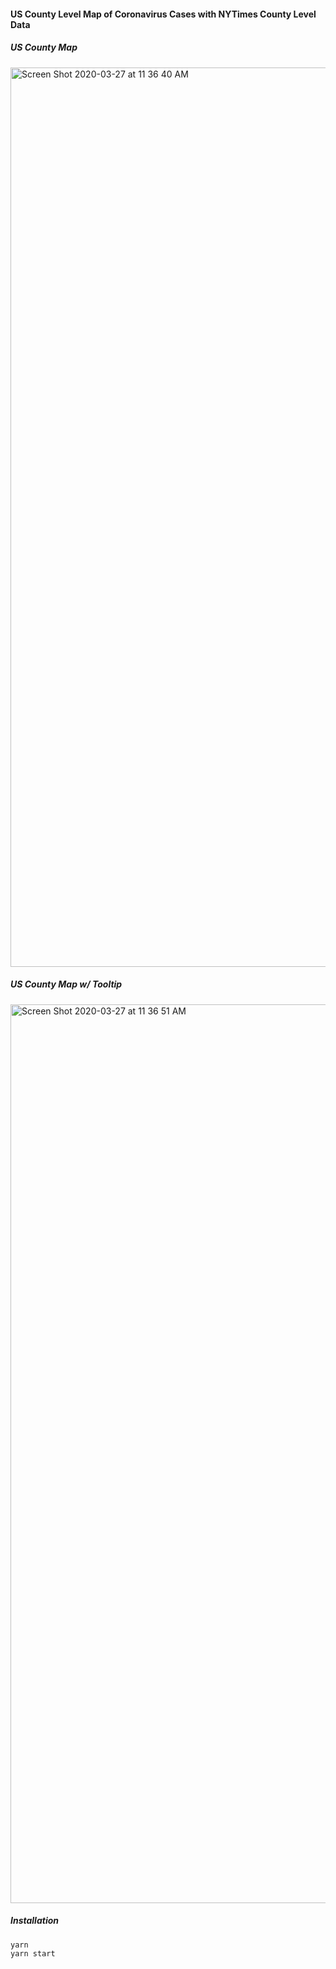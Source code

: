 #### US County Level Map of Coronavirus Cases with NYTimes County Level Data

##### US County Map

<img width="1439" alt="Screen Shot 2020-03-27 at 11 36 40 AM" src="https://user-images.githubusercontent.com/1707103/77772955-4f99d480-701f-11ea-93b8-e086151948bf.png">


##### US County Map w/ Tooltip

<img width="1438" alt="Screen Shot 2020-03-27 at 11 36 51 AM" src="https://user-images.githubusercontent.com/1707103/77772960-532d5b80-701f-11ea-8f87-31deb5b597bf.png">

##### Installation

```js
yarn
yarn start
```
